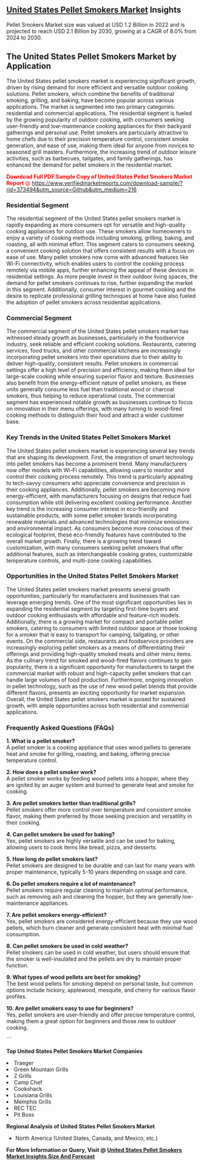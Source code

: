 <h2><a href="https://www.verifiedmarketreports.com/download-sample/?rid=373494&amp;utm_source=Github&amp;utm_medium=216" target="_blank">United States Pellet Smokers Market</a> Insights</h2><p>Pellet Smokers Market size was valued at USD 1.2 Billion in 2022 and is projected to reach USD 2.1 Billion by 2030, growing at a CAGR of 8.0% from 2024 to 2030.</p><p><h2>The United States Pellet Smokers Market by Application</h2><p>The United States pellet smokers market is experiencing significant growth, driven by rising demand for more efficient and versatile outdoor cooking solutions. Pellet smokers, which combine the benefits of traditional smoking, grilling, and baking, have become popular across various applications. The market is segmented into two primary categories: residential and commercial applications. The residential segment is fueled by the growing popularity of outdoor cooking, with consumers seeking user-friendly and low-maintenance cooking appliances for their backyard gatherings and personal use. Pellet smokers are particularly attractive to home chefs due to their precision temperature control, consistent smoke generation, and ease of use, making them ideal for anyone from novices to seasoned grill masters. Furthermore, the increasing trend of outdoor leisure activities, such as barbecues, tailgates, and family gatherings, has enhanced the demand for pellet smokers in the residential market. <p><span class=""><span style="color: #ff0000;"><strong>Download Full PDF Sample Copy of United States Pellet Smokers Market Report</strong> @ </span><a href="https://www.verifiedmarketreports.com/download-sample/?rid=373494&amp;utm_source=Github&amp;utm_medium=216" target="_blank">https://www.verifiedmarketreports.com/download-sample/?rid=373494&amp;utm_source=Github&amp;utm_medium=216</a></span></p></p><h3>Residential Segment</h3><p>The residential segment of the United States pellet smokers market is rapidly expanding as more consumers opt for versatile and high-quality cooking appliances for outdoor use. These smokers allow homeowners to enjoy a variety of cooking methods including smoking, grilling, baking, and roasting, all with minimal effort. This segment caters to consumers seeking a convenient cooking solution that offers consistent results with a focus on ease of use. Many pellet smokers now come with advanced features like Wi-Fi connectivity, which enables users to control the cooking process remotely via mobile apps, further enhancing the appeal of these devices in residential settings. As more people invest in their outdoor living spaces, the demand for pellet smokers continues to rise, further expanding the market in this segment. Additionally, consumer interest in gourmet cooking and the desire to replicate professional grilling techniques at home have also fueled the adoption of pellet smokers across residential applications.</p><h3>Commercial Segment</h3><p>The commercial segment of the United States pellet smokers market has witnessed steady growth as businesses, particularly in the foodservice industry, seek reliable and efficient cooking solutions. Restaurants, catering services, food trucks, and other commercial kitchens are increasingly incorporating pellet smokers into their operations due to their ability to deliver high-quality, consistent results. Pellet smokers in commercial settings offer a high level of precision and efficiency, making them ideal for large-scale cooking while ensuring superior flavor and texture. Businesses also benefit from the energy-efficient nature of pellet smokers, as these units generally consume less fuel than traditional wood or charcoal smokers, thus helping to reduce operational costs. The commercial segment has experienced notable growth as businesses continue to focus on innovation in their menu offerings, with many turning to wood-fired cooking methods to distinguish their food and attract a wider customer base.</p><h3>Key Trends in the United States Pellet Smokers Market</h3><p>The United States pellet smokers market is experiencing several key trends that are shaping its development. First, the integration of smart technology into pellet smokers has become a prominent trend. Many manufacturers now offer models with Wi-Fi capabilities, allowing users to monitor and control their cooking process remotely. This trend is particularly appealing to tech-savvy consumers who appreciate convenience and precision in their cooking appliances. Additionally, pellet smokers are becoming more energy-efficient, with manufacturers focusing on designs that reduce fuel consumption while still delivering excellent cooking performance. Another key trend is the increasing consumer interest in eco-friendly and sustainable products, with some pellet smoker brands incorporating renewable materials and advanced technologies that minimize emissions and environmental impact. As consumers become more conscious of their ecological footprint, these eco-friendly features have contributed to the overall market growth. Finally, there is a growing trend toward customization, with many consumers seeking pellet smokers that offer additional features, such as interchangeable cooking grates, customizable temperature controls, and multi-zone cooking capabilities.</p><h3>Opportunities in the United States Pellet Smokers Market</h3><p>The United States pellet smokers market presents several growth opportunities, particularly for manufacturers and businesses that can leverage emerging trends. One of the most significant opportunities lies in expanding the residential segment by targeting first-time buyers and outdoor cooking enthusiasts with affordable and feature-rich models. Additionally, there is a growing market for compact and portable pellet smokers, catering to consumers with limited outdoor space or those looking for a smoker that is easy to transport for camping, tailgating, or other events. On the commercial side, restaurants and foodservice providers are increasingly exploring pellet smokers as a means of differentiating their offerings and providing high-quality smoked meats and other menu items. As the culinary trend for smoked and wood-fired flavors continues to gain popularity, there is a significant opportunity for manufacturers to target the commercial market with robust and high-capacity pellet smokers that can handle large volumes of food production. Furthermore, ongoing innovation in pellet technology, such as the use of new wood pellet blends that provide different flavors, presents an exciting opportunity for market expansion. Overall, the United States pellet smokers market is poised for sustained growth, with ample opportunities across both residential and commercial applications.</p><h3>Frequently Asked Questions (FAQs)</h3><p><b>1. What is a pellet smoker?</b><br>A pellet smoker is a cooking appliance that uses wood pellets to generate heat and smoke for grilling, roasting, and baking, offering precise temperature control.</p><p><b>2. How does a pellet smoker work?</b><br>A pellet smoker works by feeding wood pellets into a hopper, where they are ignited by an auger system and burned to generate heat and smoke for cooking.</p><p><b>3. Are pellet smokers better than traditional grills?</b><br>Pellet smokers offer more control over temperature and consistent smoke flavor, making them preferred by those seeking precision and versatility in their cooking.</p><p><b>4. Can pellet smokers be used for baking?</b><br>Yes, pellet smokers are highly versatile and can be used for baking, allowing users to cook items like bread, pizza, and desserts.</p><p><b>5. How long do pellet smokers last?</b><br>Pellet smokers are designed to be durable and can last for many years with proper maintenance, typically 5-10 years depending on usage and care.</p><p><b>6. Do pellet smokers require a lot of maintenance?</b><br>Pellet smokers require regular cleaning to maintain optimal performance, such as removing ash and cleaning the hopper, but they are generally low-maintenance appliances.</p><p><b>7. Are pellet smokers energy-efficient?</b><br>Yes, pellet smokers are considered energy-efficient because they use wood pellets, which burn cleaner and generate consistent heat with minimal fuel consumption.</p><p><b>8. Can pellet smokers be used in cold weather?</b><br>Pellet smokers can be used in cold weather, but users should ensure that the smoker is well-insulated and the pellets are dry to maintain proper function.</p><p><b>9. What types of wood pellets are best for smoking?</b><br>The best wood pellets for smoking depend on personal taste, but common options include hickory, applewood, mesquite, and cherry for various flavor profiles.</p><p><b>10. Are pellet smokers easy to use for beginners?</b><br>Yes, pellet smokers are user-friendly and offer precise temperature control, making them a great option for beginners and those new to outdoor cooking.</p>```</p><p><strong>Top United States Pellet Smokers Market Companies</strong></p><div data-test-id=""><p><li>Traeger</li><li> Green Mountain Grills</li><li> Z Grills</li><li> Camp Chef</li><li> Cookshack</li><li> Louisiana Grills</li><li> Memphis Grills</li><li> REC TEC</li><li> Pit Boss</li></p><div><strong>Regional Analysis of&nbsp;United States Pellet Smokers Market</strong></div><ul><li dir="ltr"><p dir="ltr">North America&nbsp;(United States, Canada, and Mexico, etc.)</p></li></ul><p><strong>For More Information or Query, Visit @&nbsp;</strong><strong><a href="https://www.verifiedmarketreports.com/product/pellet-smokers-market/?utm_source=Github&amp;utm_medium=216" target="_blank">United States Pellet Smokers Market Insights Size And Forecast</a></strong></p></div>
